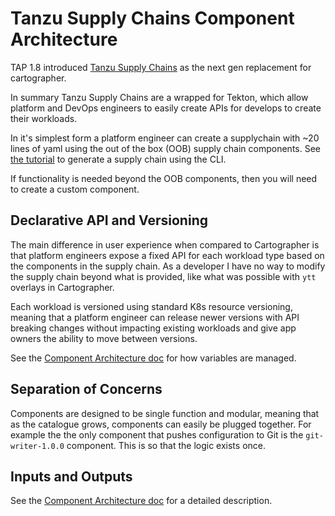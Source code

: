 # Tanzu Supply Chains Component Architecture

TAP 1.8 introduced [Tanzu Supply Chains](https://docs.vmware.com/en/VMware-Tanzu-Application-Platform/1.9/tap/supply-chain-about.html) as the next gen replacement for cartographer.

In summary Tanzu Supply Chains are a wrapped for Tekton, which allow platform and DevOps engineers to easily create APIs for develops to create their workloads.

In it's simplest form a platform engineer can create a supplychain with ~20 lines of yaml using the out of the box (OOB) supply chain components. See [the tutorial](https://docs.vmware.com/en/VMware-Tanzu-Application-Platform/1.9/tap/supply-chain-platform-engineering-tutorials-my-first-supply-chain.html#generate-a-supplychain-2) to generate a supply chain using the CLI.

If functionality is needed beyond the OOB components, then you will need to create a custom component.

## Declarative API and Versioning

The main difference in user experience when compared to Cartographer is that platform engineers expose a fixed API for each workload type based on the components in the supply chain. As a developer I have no way to modify the supply chain beyond what is provided, like what was possible with `ytt` overlays in Cartographer.

Each workload is versioned using standard K8s resource versioning, meaning that a platform engineer can release newer versions with API breaking changes without impacting existing workloads and give app owners the ability to move between versions.

See the [Component Architecture doc](./component-architecture.md#variables) for how variables are managed.

## Separation of Concerns

Components are designed to be single function and modular, meaning that as the catalogue grows, components can easily be plugged together. For example the the only component that pushes configuration to Git is the `git-writer-1.0.0` component. This is so that the logic exists once.

## Inputs and Outputs

See the [Component Architecture doc](./component-architecture.md#inputs-and-outputs) for a detailed description.

